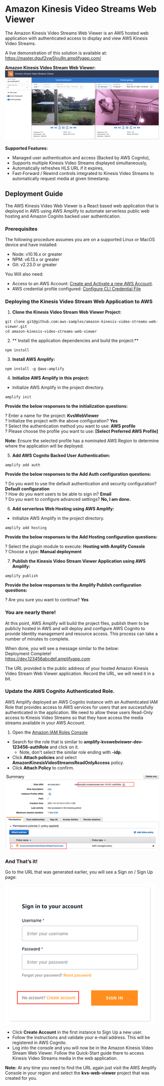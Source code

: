 # Amazon Kinesis Video Streams Web Viewer

The Amazon Kinesis Video Streams Web Viewer is an AWS hosted web application with authenticated access to display and view AWS Kinesis Video Streams. 

A live demonstration of this solution is available at: https://master.dguf2vw5lyu9n.amplifyapp.com/

**Amazon Kinesis Video Stream Web Viewer:**
![KVS Web Viewer Screen-Shot](git-readme-assets/kvs-viewer-screenshot.png)

**Supported Features:**
* Managed user authentication and access (Backed by AWS Cognito),
* Supports multiple Kinesis Video Streams displayed simultaneously,
* Automatically refreshes HLS URL if it expires,
* Fast-Forward / Rewind controls integrated to Kinesis Video Streams to automatically request media at given timestamp. 

## Deployment Guide

The AWS Kinesis Video Web Viewer is a React based web application that is deployed in AWS using AWS Amplify to automate serverless public web hosting and Amazon Cognito backed user authentication.

### Prerequisites

The following procedure assumes you are on a supported Linux or MacOS device and have installed:

* Node: v10.16.x or greater
* NPM: v6.13.x or greater
* Git: v2.23.0 or greater

You Will also need:
* Access to an AWS Account: [Create and Activate a new AWS Account](https://aws.amazon.com/premiumsupport/knowledge-center/create-and-activate-aws-account/).
* AWS credential profile configured: [Configure CLI Credential File](https://docs.aws.amazon.com/cli/latest/userguide/cli-configure-files.html)

### Deploying the Kinesis Video Stream Web Application to AWS

1) **Clone the Kinesis Video Stream Web Viewer Project:**
```
git clone git@github.com:aws-samples/amazon-kinesis-video-streams-web-viewer.git
cd amazon-kinesis-video-streams-web-viewer
```

2) ** Install the application dependencies and build the project:**
```
npm install
```

3) **Install AWS Amplify:**
```
npm install -g @aws-amplify
```

4) **Initialize AWS Amplify in this project:**

* Initialize AWS Amplify in the project directory.
```
amplify init
```

**Provide the below responses to the initialization questions:**

? Enter a name for the project: **KvsWebViewer**  
? Initialize the project with the above configuration? **Yes**  
? Select the authentication method you want to use: **AWS profile**  
? Please choose the profile you want to use: **[Select Preferred AWS Profile]**  

**Note:** Ensure the selected profile has a nominated AWS Region to determine where the application will be deployed.   

5) **Add AWS Cognito Backed User Authentication:**
```
amplify add auth
```

**Provide the below responses to the Add Auth configuration questions:**
 
? Do you want to use the default authentication and security configuration? **Default configuration**  
? How do you want users to be able to sign in? **Email**  
? Do you want to configure advanced settings? **No, I am done.**  

6) **Add serverless Web Hosting using AWS Amplify:**

* Initialize AWS Amplify in the project directory.
```
amplify add hosting
```

**Provide the below responses to the Add Hosting configuration questions:**
 
? Select the plugin module to execute: **Hosting with Amplify Console**  
? Choose a type: **Manual deployment**  

7) **Publish the Kinesis Video Stream Viewer Application using AWS Amplify:**

```
amplify publish
```

**Provide the below responses to the Amplify Publish configuration questions:**
 
? Are you sure you want to continue? **Yes**  

### You are nearly there!
At this point, AWS Amplify will build the project files, publish them to be publicly hosted in AWS and will deploy and configure AWS Cognito to provide Identity management and resource access. This process can take a number of minutes to complete.   

When done, you will see a message similar to the below:  
Deployment Complete!  
https://dev.123456abcdef.amplifyapp.com  

The URL provided is the public address of your hosted Amazon Kinesis Video Stream Web Viewer application. Record the URL, we will need it in a bit. 

### Update the AWS Cognito Authenticated Role.

AWS Amplify deployed an AWS Cognito instance with an Authenticated IAM Role that provides access to AWS services for users that are successfully authenticated in the application. We need to allow these users Read-Only access to Kinesis Video Streams so that they have access the media streams available in your AWS Account. 

1) Open the [Amazon IAM Roles Console](https://console.aws.amazon.com/iamv2/home?#/roles) 
* Search for the role that is similar to **amplify-kvswebviewer-dev-123456-authRole** and click on it.
    * Note, don't select the similar role ending with **-idp**.
* Click **Attach policies** and select **AmazonKinesisVideoStreamsReadOnlyAccess** policy.
* Click **Attach Policy** to confirm. 

![Update Auth Role](git-readme-assets/idm-auth-role-update.png)

### And That’s it!
Go to the URL that was generated earlier, you will see a Sign on / Sign Up page:

![Sign In / Sign Up](git-readme-assets/create-account.png)

* Click **Create Account** in the first instance to Sign Up a new user.
* Follow the instructions and validate your e-mail address. This will be registered in AWS Cognito.
* Log into the console and you will now be in the Amazon Kinesis Video Stream Web Viewer. Follow the Quick-Start guide there to access Kinesis Video Streams media in the web application.

**Note:** At any time you need to find the URL again just visit the AWS Amplify Console in your region and select the **kvs-web-viewer** project that was created for you.
